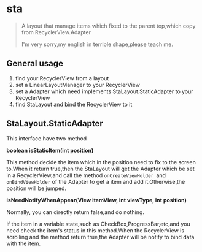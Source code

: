 # sta

> A layout that manage items which fixed to the parent top,which copy from RecyclerView.Adapter
>
> I'm very sorry,my english in terrible shape,please teach me.

## General usage

1. find your RecyclerView from a layout
2. set a LinearLayoutManager to your RecyclerView
3. set a Adapter which need implements StaLayout.StaticAdapter to your RecyclerView
4. find StaLayout and bind the RecyclerView to it



## StaLayout.StaticAdapter

This interface have two method

**boolean isStaticItem(int position)** 

This method decide the item which in the position need to fix to the screen to.When it return true,then the StaLayout will get the Adapter which be set in a RecyclerView,and call the method `onCreateViewHolder `and `onBindViewHolder` of the Adapter to get a item and add it.Otherwise,the position will be jumped.

**isNeedNotifyWhenAppear(View itemView, int viewType, int position)**

Normally, you can directly return false,and do nothing.

If the item in a variable state,such as CheckBox,ProgressBar,etc,and you need check the item's status in this method.When the RecyclerView is scrolling and the method return true,the Adapter will be notify to bind data with the item.